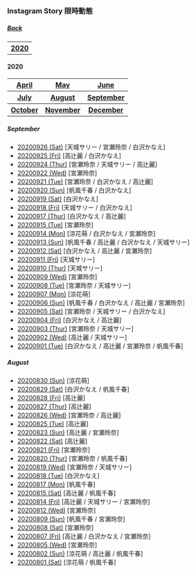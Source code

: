 ### Instagram Story 限時動態
##### [Back](IG_List.md)

<table>
<tr>
<th><a href="#2020">2020</a></th>
</tr>
</table>

<a name="2020"></a>
#### 2020
<table>
<tr>
<th><a href="#Apr2020">April</a></th>
<th><a href="#May2020">May</a></th>
<th><a href="#Jun2020">June</a></th>
</tr>
<tr>
<th><a href="#Jul2020">July</a></th>
<th><a href="#Aug2020">August</a></th>
<th><a href="#Sep2020">September</a></th>
</tr>
<tr>
<th><a href="#Oct2020">October</a></th>
<th><a href="#Nov2020">November</a></th>
<th><a href="#Dec2020">December</a></th>
</tr>
</table>

<a name="Sep2020"></a>
##### September
- [20200926 (Sat)](IGstory/Sep2020/20200926.md) [天城サリー / 宮瀬玲奈 / 白沢かなえ]
- [20200925 (Fri)](IGstory/Sep2020/20200925.md) [高辻麗 / 白沢かなえ]
- [20200924 (Thur)](IGstory/Sep2020/20200924.md) [宮瀬玲奈 / 天城サリー / 高辻麗]
- [20200922 (Wed)](IGstory/Sep2020/20200922.md) [宮瀬玲奈]
- [20200921 (Tue)](IGstory/Sep2020/20200921.md) [宮瀬玲奈 / 白沢かなえ / 高辻麗]
- [20200920 (Sun)](IGstory/Sep2020/20200920.md) [帆風千春 / 白沢かなえ]
- [20200919 (Sat)](IGstory/Sep2020/20200919.md) [白沢かなえ]
- [20200918 (Fri)](IGstory/Sep2020/20200918.md) [天城サリー / 白沢かなえ]
- [20200917 (Thur)](IGstory/Sep2020/20200917.md) [白沢かなえ / 高辻麗]
- [20200915 (Tue)](IGstory/Sep2020/20200915.md) [宮瀬玲奈]
- [20200914 (Mon)](IGstory/Sep2020/20200914.md) [涼花萌 / 白沢かなえ / 宮瀬玲奈]
- [20200913 (Sun)](IGstory/Sep2020/20200913.md) [帆風千春 / 高辻麗 / 白沢かなえ / 天城サリー]
- [20200912 (Sat)](IGstory/Sep2020/20200912.md) [白沢かなえ / 高辻麗 / 宮瀬玲奈]
- [20200911 (Fri)](IGstory/Sep2020/20200911.md) [天城サリー]
- [20200910 (Thur)](IGstory/Sep2020/20200910.md) [天城サリー]
- [20200909 (Wed)](IGstory/Sep2020/20200909.md) [宮瀬玲奈]
- [20200908 (Tue)](IGstory/Sep2020/20200908.md) [宮瀬玲奈 / 天城サリー]
- [20200907 (Mon)](IGstory/Sep2020/20200907.md) [涼花萌]
- [20200906 (Sun)](IGstory/Sep2020/20200906.md) [帆風千春 / 白沢かなえ / 高辻麗 / 宮瀬玲奈]
- [20200905 (Sat)](IGstory/Sep2020/20200905.md) [宮瀬玲奈 / 天城サリー / 白沢かなえ]
- [20200904 (Fri)](IGstory/Sep2020/20200904.md) [白沢かなえ / 高辻麗]
- [20200903 (Thur)](IGstory/Sep2020/20200903.md) [宮瀬玲奈 / 天城サリー]
- [20200902 (Wed)](IGstory/Sep2020/20200902.md) [高辻麗 / 天城サリー]
- [20200901 (Tue)](IGstory/Sep2020/20200901.md) [白沢かなえ / 高辻麗 / 宮瀬玲奈 / 帆風千春]

<a name="Aug2020"></a>
##### August
- [20200830 (Sun)](IGstory/Aug2020/20200830.md) [涼花萌]
- [20200829 (Sat)](IGstory/Aug2020/20200829.md) [白沢かなえ / 帆風千春]
- [20200828 (Fri)](IGstory/Aug2020/20200828.md) [高辻麗]
- [20200827 (Thur)](IGstory/Aug2020/20200827.md) [高辻麗]
- [20200826 (Wed)](IGstory/Aug2020/20200826.md) [宮瀬玲奈 / 高辻麗]
- [20200825 (Tue)](IGstory/Aug2020/20200825.md) [高辻麗]
- [20200823 (Sun)](IGstory/Aug2020/20200823.md) [高辻麗 / 宮瀬玲奈]
- [20200822 (Sat)](IGstory/Aug2020/20200822.md) [高辻麗]
- [20200821 (Fri)](IGstory/Aug2020/20200821.md) [宮瀬玲奈]
- [20200820 (Thur)](IGstory/Aug2020/20200820.md) [宮瀬玲奈 / 帆風千春]
- [20200819 (Wed)](IGstory/Aug2020/20200819.md) [宮瀬玲奈 / 天城サリー]
- [20200818 (Tue)](IGstory/Aug2020/20200818.md) [白沢かなえ]
- [20200817 (Mon)](IGstory/Aug2020/20200817.md) [帆風千春]
- [20200815 (Sat)](IGstory/Aug2020/20200815.md) [高辻麗 / 帆風千春]
- [20200814 (Fri)](IGstory/Aug2020/20200814.md) [高辻麗 / 天城サリー / 宮瀬玲奈]
- [20200812 (Wed)](IGstory/Aug2020/20200812.md) [宮瀬玲奈]
- [20200809 (Sun)](IGstory/Aug2020/20200809.md) [帆風千春 / 宮瀬玲奈]
- [20200808 (Sat)](IGstory/Aug2020/20200808.md) [宮瀬玲奈]
- [20200807 (Fri)](IGstory/Aug2020/20200807.md) [高辻麗 / 白沢かなえ / 宮瀬玲奈]
- [20200805 (Wed)](IGstory/Aug2020/20200805.md) [宮瀬玲奈]
- [20200802 (Sun)](IGstory/Aug2020/20200802.md) [涼花萌 / 高辻麗 / 帆風千春]
- [20200801 (Sat)](IGstory/Aug2020/20200801.md) [涼花萌 / 帆風千春]
